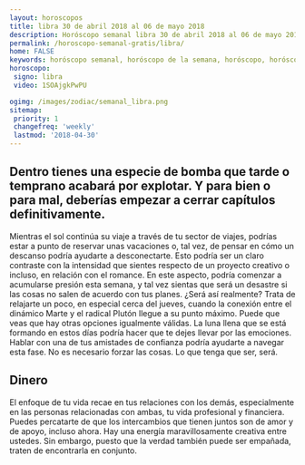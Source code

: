 ```yaml
---
layout: horoscopos
title: libra 30 de abril 2018 al 06 de mayo 2018 
description: Horóscopo semanal libra 30 de abril 2018 al 06 de mayo 2018. Dentro tienes una especie de bomba que tarde o temprano acabará por explotar. Y para bien o para mal, deberías empezar a cerrar capítulos definitivamente.
permalink: /horoscopo-semanal-gratis/libra/
home: FALSE
keywords: horóscopo semanal, horóscopo de la semana, horóscopo, horóscopo gratis,horóscopos, horóscopo esperanza gracia, horoscopos libra la semana, horóscopos gratis, Tarot, Astrologia, Zodíaco, libra, horoscopo gratis, semanal
horoscopo:
 signo: libra
 video: 1SOAjgkPwPU

ogimg: /images/zodiac/semanal_libra.png
sitemap:
 priority: 1
 changefreq: 'weekly'
 lastmod: '2018-04-30'
---
```




## Dentro tienes una especie de bomba que tarde o temprano acabará por explotar. Y para bien o para mal, deberías empezar a cerrar capítulos definitivamente.


Mientras el sol continúa su viaje a través de tu sector de viajes, podrías estar a punto de reservar unas vacaciones o, tal vez, de pensar en cómo un descanso podría ayudarte a desconectarte. Esto podría ser un claro contraste con la intensidad que sientes respecto de un proyecto creativo o incluso, en relación con el romance. En este aspecto, podría comenzar a acumularse presión esta semana, y tal vez sientas que será un desastre si las cosas no salen de acuerdo con tus planes. ¿Será así realmente? 
 Trata de relajarte un poco, en especial cerca del jueves, cuando la conexión entre el dinámico Marte y el radical Plutón llegue a su punto máximo. Puede que veas que hay otras opciones igualmente válidas. La luna llena que se está formando en estos días podría hacer que te dejes llevar por las emociones. Hablar con una de tus amistades de confianza podría ayudarte a navegar esta fase. No es necesario forzar las cosas. Lo que tenga que ser, será.

## Dinero

El enfoque de tu vida recae en tus relaciones con los demás, especialmente en las personas relacionadas con ambas, tu vida profesional y financiera. Puedes percatarte de que los intercambios que tienen juntos son de amor y de apoyo, incluso ahora. Hay una energía maravillosamente creativa entre ustedes. Sin embargo, puesto que la verdad también puede ser empañada, traten de encontrarla en conjunto.